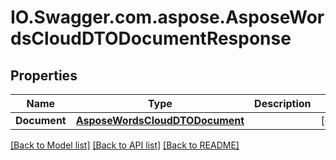 # IO.Swagger.com.aspose.AsposeWordsCloudDTODocumentResponse
## Properties

Name | Type | Description | Notes
------------ | ------------- | ------------- | -------------
**Document** | [**AsposeWordsCloudDTODocument**](AsposeWordsCloudDTODocument.md) |  | [optional] 

[[Back to Model list]](../README.md#documentation-for-models) [[Back to API list]](../README.md#documentation-for-api-endpoints) [[Back to README]](../README.md)

